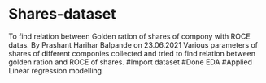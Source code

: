 # Shares-dataset
To find relation between Golden ration of shares of compony with ROCE datas.
By Prashant Harihar Balpande on 23.06.2021
Various parameters of shares of different componies collected and tried to find relation between golden ration and ROCE of shares.
#Import dataset
#Done EDA
#Applied Linear regression modelling
